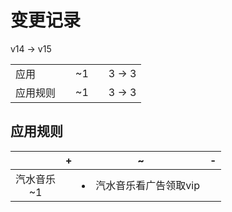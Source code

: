 # 变更记录

v14 -> v15

||||||
|-|:-:|:-:|:-:|:-:|
|应用||~1||3 -> 3|
|应用规则||~1||3 -> 3|

## 应用规则

||+|~|-|
|:-:|-|-|-|
|汽水音乐<br>~1||<li>汽水音乐看广告领取vip||
